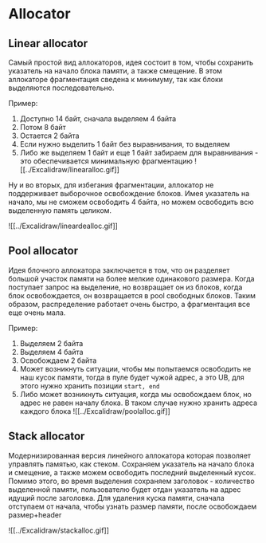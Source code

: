 # Allocator
## Linear allocator
Самый простой вид аллокаторов, идея состоит в том, чтобы сохранить указатель на начало блока памяти, а также смещение. В этом аллокаторе фрагментация сведена к минимуму, так как блоки выделяются последовательно.

Пример:
1. Доступно 14 байт, сначала выделяем 4 байта
2. Потом 8 байт
3. Остается 2 байта
4. Если нужно выделить 1 байт без выравнивания, то выделяем
5. Либо же выделяем 1 байт и еще 1 байт забираем для выравнивания - это обеспечивается минимальную фрагментацию
![[../Excalidraw/linearalloc.gif]]

Ну и во вторых, для избегания фрагментации, аллокатор не поддерживает выборочное освобождение блоков. Имея указатель на начало, мы не сможем освободить 4 байта, но можем освободить всю выделенную память целиком.

![[../Excalidraw/lineardealloc.gif]]

## Pool allocator
Идея блочного аллокатора заключается в том, что он разделяет большой участок памяти на более мелкие одинакового размера. Когда поступает запрос на выделение, но возвращает он из блоков, когда блок освобождается, он возвращается в pool свободных блоков. Таким образом, распределение работает очень быстро, а фрагментация все еще очень мала.

Пример:
1. Выделяем 2 байта
2. Выделяем 4 байта
3. Освобождаем 2 байта
4. Может возникнуть ситуации, чтобы мы попытаемся освободить не наш кусок памяти, тогда в пуле будет чужой адрес, а это UB, для этого нужно хранить позиции `start, end`
5. Либо может возникнуть ситуация, когда мы освобождаем блок, но адрес не равен началу блока. В таком случае нужно хранить адреса каждого блока
![[../Excalidraw/poolalloc.gif]]

## Stack allocator
Модернизированная версия линейного аллокатора которая позволяет управлять памятью, как стеком. Сохраняем указатель на начало блока и смещение, а также можем освободить последний выделенный кусок. Помимо этого, во время выделения сохраняем заголовок - количество  выделенной памяти, пользователю будет отдан указатель на адрес идущий после заголовка. Для удаления куска памяти, сначала отступаем от начала, чтобы узнать размер памяти, после освобождаем размер+header

![[../Excalidraw/stackalloc.gif]]
